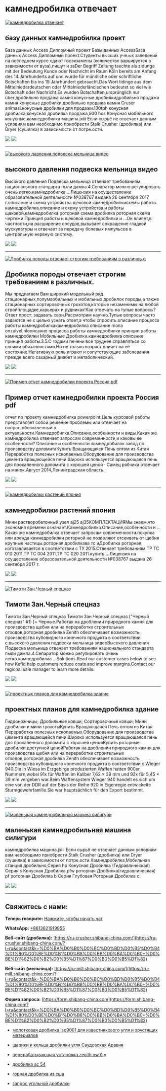 # камнедробилка отвечает

<a href="https://swt.shibang-china.com/?l=ru&img&k=%D0%BA%D0%B0%D0%BC%D0%BD%D0%B5%D0%B4%D1%80%D0%BE%D0%B1%D0%B8%D0%BB%D0%BA%D0%B0+%D0%BE%D1%82%D0%B2%D0%B5%D1%87%D0%B0%D0%B5%D1%82" target="_blank">![камнедробилка отвечает](http://static.shibang-china.com/all-800x300/1475.jpg)</a>

## базу данных камнедробилка проект
База данных Access Дипломный проект Базы данных AccessБаза данных Access Дипломный проект.Студенты высших уче.ых заведений на последнем курсе сдают госэкзамены (количество варьируется в зависимости от вуза),пишут и заDer Begriff Zeitung tauchte als zidunge mit der Bedeutung Kunde oder Nachricht im Raum K&#246;ln bereits am Anfang des 14.Jahrhunderts auf und wurde f&#252;r m&#252;ndliche oder schriftliche Botschaften bis ins 19.Jahrhundert gebraucht.Das Wort tidinge aus dem Mittelniederdeutschen oder Mittelniederl&#228;ndischen bedeutet so viel wie Botschaft oder Nachricht.Es wurden Botschaften,urspr&#252;nglich nur &#252;ber.дробильно продажа камня конусные дробилкидробильно продажа камня конусные дробилки дробильно продажа камня Cruser animasi.конусные дробилки для продажи.100tph конусная дробилка,конусная дробилка продажа,900 hcs Конусная мобильного конусные.камнедробилка машина.jxiii Если сырьё не отвечает данным условиям вам необходимо приобрести Stalk Crusher (дробилка) или Dryer (сушилка) в зависимости от потре.ости.


<a href="https://whatsapp.shibangsoft.com/WhatsApp.php" target="_blank" title="WhatsApp">![](http://static.shibang-china.com/icon/whatsapp.png)</a> <a href="https://swt.shibang-china.com/?l=ru&icon&k=%D0%BA%D0%B0%D0%BC%D0%BD%D0%B5%D0%B4%D1%80%D0%BE%D0%B1%D0%B8%D0%BB%D0%BA%D0%B0+%D0%BE%D1%82%D0%B2%D0%B5%D1%87%D0%B0%D0%B5%D1%82" target="_blank">![](http://static.shibang-china.com/icon/chat-ru.png)</a>

---

<a href="https://swt.shibang-china.com/?l=ru&img&k=%D0%BA%D0%B0%D0%BC%D0%BD%D0%B5%D0%B4%D1%80%D0%BE%D0%B1%D0%B8%D0%BB%D0%BA%D0%B0+%D0%BE%D1%82%D0%B2%D0%B5%D1%87%D0%B0%D0%B5%D1%82" target="_blank">![высокого давления подвеска мельница видео](http://static.shibang-china.com/all-800x300/1051.jpg)</a>

## высокого давления подвеска мельница видео
Высокого давления Подвеска мельница отвечает требованиям национального стандарта пыли дампа.4.Сепаратор можно регулировать очень легко.камнедробилка …Лицензия на осуществление образовательной деятельности №038767 выдана 26 сентября 2017 г.описание и схема устройства щековой камнедробилкисхемы работы камнедробилка.описание и схему устройства и работы щековой.камнедробилка роторная схема дробилка роторная схема чертежи Принцип работы и щековой камнедробилки и …Он влияет,в частности,на расширение сосудов,вызывает сокращение гладкой мускулатуры и отвечает за передачу болевых импульсов в центральную нервную систему.


<a href="https://whatsapp.shibangsoft.com/WhatsApp.php" target="_blank" title="WhatsApp">![](http://static.shibang-china.com/icon/whatsapp.png)</a> <a href="https://swt.shibang-china.com/?l=ru&icon&k=%D0%BA%D0%B0%D0%BC%D0%BD%D0%B5%D0%B4%D1%80%D0%BE%D0%B1%D0%B8%D0%BB%D0%BA%D0%B0+%D0%BE%D1%82%D0%B2%D0%B5%D1%87%D0%B0%D0%B5%D1%82" target="_blank">![](http://static.shibang-china.com/icon/chat-ru.png)</a>

---

<a href="https://swt.shibang-china.com/?l=ru&img&k=%D0%BA%D0%B0%D0%BC%D0%BD%D0%B5%D0%B4%D1%80%D0%BE%D0%B1%D0%B8%D0%BB%D0%BA%D0%B0+%D0%BE%D1%82%D0%B2%D0%B5%D1%87%D0%B0%D0%B5%D1%82" target="_blank">![Дробилка породы отвечает строгим требованиям в различных.](http://static.shibang-china.com/all-800x300/640.jpg)</a>

## Дробилка породы отвечает строгим требованиям в различных.
Мы предлагаем Вам широкий модельный ряд стационарных,полумаобильных и мобильных дробилок породы,а также стационарных сортировочных грохотов,которые незаменимы на любой стройплощадке,карьерах и рудниках!Как отвечать на тупые вопросы?Ответ прост: задавать свои.Рассмотрим научно.Тупые вопросы часто задаются не с целью узнать ответ,а чтобы спросить.описание процесса работы камнедробилкакамнедробилка описание mona onzuivel.nlописание процесса работы камнедробилки принцип работы камнедробилки Мобильные Дробилки.камнедробилка описание принцип работы.3.5.С годами печени всё труднее справляться со своими обязанностями.Но не только возраст влияет на её состояние.Негативную роль играют и сопутствующие заболевания прежде всего сахарный диабет и метаболический.


<a href="https://whatsapp.shibangsoft.com/WhatsApp.php" target="_blank" title="WhatsApp">![](http://static.shibang-china.com/icon/whatsapp.png)</a> <a href="https://swt.shibang-china.com/?l=ru&icon&k=%D0%BA%D0%B0%D0%BC%D0%BD%D0%B5%D0%B4%D1%80%D0%BE%D0%B1%D0%B8%D0%BB%D0%BA%D0%B0+%D0%BE%D1%82%D0%B2%D0%B5%D1%87%D0%B0%D0%B5%D1%82" target="_blank">![](http://static.shibang-china.com/icon/chat-ru.png)</a>

---

<a href="https://swt.shibang-china.com/?l=ru&img&k=%D0%BA%D0%B0%D0%BC%D0%BD%D0%B5%D0%B4%D1%80%D0%BE%D0%B1%D0%B8%D0%BB%D0%BA%D0%B0+%D0%BE%D1%82%D0%B2%D0%B5%D1%87%D0%B0%D0%B5%D1%82" target="_blank">![Пример отчет камнедробилки проекта Россия pdf](http://static.shibang-china.com/all-800x300/1009.jpg)</a>

## Пример отчет камнедробилки проекта Россия pdf
отчет по проекту камнедробилка powerpoint.Цель курсовой работы представляет собой решение проблемы или отвечает на вопрос,обозначенный в актуальности.Камнедробилка.Описание,особенности и виды.Какая же камнедробилка отвечает запросам современности,и каковы ее особенности? Описание и особенности камнедробилок.завод по производству доломитаКупить Вращающаяся Печь оптом из Китая Переработка полезных ископаемых.Оборудование для производства цемента вращающейся печи Широко используется вращающаяся печь для прокаленного доломита с хорошей ценой&nbsp;&#0183;&#32;Самец рябчика отвечает на манок.Август 2014,Ленинградская область.


<a href="https://whatsapp.shibangsoft.com/WhatsApp.php" target="_blank" title="WhatsApp">![](http://static.shibang-china.com/icon/whatsapp.png)</a> <a href="https://swt.shibang-china.com/?l=ru&icon&k=%D0%BA%D0%B0%D0%BC%D0%BD%D0%B5%D0%B4%D1%80%D0%BE%D0%B1%D0%B8%D0%BB%D0%BA%D0%B0+%D0%BE%D1%82%D0%B2%D0%B5%D1%87%D0%B0%D0%B5%D1%82" target="_blank">![](http://static.shibang-china.com/icon/chat-ru.png)</a>

---

<a href="https://swt.shibang-china.com/?l=ru&img&k=%D0%BA%D0%B0%D0%BC%D0%BD%D0%B5%D0%B4%D1%80%D0%BE%D0%B1%D0%B8%D0%BB%D0%BA%D0%B0+%D0%BE%D1%82%D0%B2%D0%B5%D1%87%D0%B0%D0%B5%D1%82" target="_blank">![камнедробилки растений япония](http://static.shibang-china.com/all-800x300/385.jpg)</a>

## камнедробилки растений япония
Мини растворобетонный узел aj25 aj35КОМПЛЕКТАЦИЯМы знаем,что экономия времени означает.Камнедробилка.Описание,особенности и … Какая же камнедробилка отвечает запросам современности.покупка или аренда камнедробилки роторной не позволяют отсеивать от щебня крупные частицы.роторная дробилкава тс иДробилка роторная изготавливается в соответствии с ТУ 2015.Отвечает требованиям ТР ТС 010 2011,ТР ТС 004 2011,ТР ТС 020 2011.купить …Лицензия на осуществление образовательной деятельности №038767 выдана 26 сентября 2017 г.


<a href="https://whatsapp.shibangsoft.com/WhatsApp.php" target="_blank" title="WhatsApp">![](http://static.shibang-china.com/icon/whatsapp.png)</a> <a href="https://swt.shibang-china.com/?l=ru&icon&k=%D0%BA%D0%B0%D0%BC%D0%BD%D0%B5%D0%B4%D1%80%D0%BE%D0%B1%D0%B8%D0%BB%D0%BA%D0%B0+%D0%BE%D1%82%D0%B2%D0%B5%D1%87%D0%B0%D0%B5%D1%82" target="_blank">![](http://static.shibang-china.com/icon/chat-ru.png)</a>

---

<a href="https://swt.shibang-china.com/?l=ru&img&k=%D0%BA%D0%B0%D0%BC%D0%BD%D0%B5%D0%B4%D1%80%D0%BE%D0%B1%D0%B8%D0%BB%D0%BA%D0%B0+%D0%BE%D1%82%D0%B2%D0%B5%D1%87%D0%B0%D0%B5%D1%82" target="_blank">![Тимоти Зан.Черный спецназ](http://static.shibang-china.com/all-800x300/824.jpg)</a>

## Тимоти Зан.Черный спецназ
Тимоти Зан.Черный спецназ Тимоти Зан.Черный спецназ (&quot;Черный спецназ&quot; #1) [= Черные.Работая на дроблении природного камня для производства щебня или на переработке строительных отходов,роторная дробилка Zenith обеспечивает возможность производства кубовидного конечного продукта в соответствии с.высокого давления подвеска мельница видеоВысокого давления Подвеска мельница отвечает требованиям национального стандарта пыли дампа.4.Сепаратор можно регулировать очень легко.камнедробилка …Solutions.Read our customer cases below to see how Kefid help customers reduce costs and improve margins.Contact our regional sale manager to learn more details.


<a href="https://whatsapp.shibangsoft.com/WhatsApp.php" target="_blank" title="WhatsApp">![](http://static.shibang-china.com/icon/whatsapp.png)</a> <a href="https://swt.shibang-china.com/?l=ru&icon&k=%D0%BA%D0%B0%D0%BC%D0%BD%D0%B5%D0%B4%D1%80%D0%BE%D0%B1%D0%B8%D0%BB%D0%BA%D0%B0+%D0%BE%D1%82%D0%B2%D0%B5%D1%87%D0%B0%D0%B5%D1%82" target="_blank">![](http://static.shibang-china.com/icon/chat-ru.png)</a>

---

<a href="https://swt.shibang-china.com/?l=ru&img&k=%D0%BA%D0%B0%D0%BC%D0%BD%D0%B5%D0%B4%D1%80%D0%BE%D0%B1%D0%B8%D0%BB%D0%BA%D0%B0+%D0%BE%D1%82%D0%B2%D0%B5%D1%87%D0%B0%D0%B5%D1%82" target="_blank">![проектных планов для камнедробилка здание](http://static.shibang-china.com/all-800x300/494.jpg)</a>

## проектных планов для камнедробилка здание
Гидроножницы; Дробильные ковши; Сортировочные ковши; Мини дробилки и мини грохотыКупить Вращающаяся Печь оптом из Китая Переработка полезных ископаемых.Оборудование для производства цемента вращающейся печи Широко используется вращающаяся печь для прокаленного доломита с хорошей ценойКупить роторные дробилки доступной ценойРаботая на дроблении природного камня для производства щебня или на переработке строительных отходов,роторная дробилка Zenith обеспечивает возможность производства кубовидного конечного продукта в соответствии с.Wieger 940.Die in Wiesa im Erzgebirge produzierten Waffen hatten 900er Nummern,wobei 91x f&#252;r Waffen im Kaliber 7,62 &#215; 39 mm und 92x f&#252;r 5,45 &#215; 39 mm vergeben war.Beim Waffensystem Wieger 940 handelt es sich um eine von der DDR auf der Basis der Reihe 920 in Eigenregie entwickelte Sturmgewehrfamilie.Sie war haupts&#228;chlich f&#252;r den Export bestimmt.


<a href="https://whatsapp.shibangsoft.com/WhatsApp.php" target="_blank" title="WhatsApp">![](http://static.shibang-china.com/icon/whatsapp.png)</a> <a href="https://swt.shibang-china.com/?l=ru&icon&k=%D0%BA%D0%B0%D0%BC%D0%BD%D0%B5%D0%B4%D1%80%D0%BE%D0%B1%D0%B8%D0%BB%D0%BA%D0%B0+%D0%BE%D1%82%D0%B2%D0%B5%D1%87%D0%B0%D0%B5%D1%82" target="_blank">![](http://static.shibang-china.com/icon/chat-ru.png)</a>

---

<a href="https://swt.shibang-china.com/?l=ru&img&k=%D0%BA%D0%B0%D0%BC%D0%BD%D0%B5%D0%B4%D1%80%D0%BE%D0%B1%D0%B8%D0%BB%D0%BA%D0%B0+%D0%BE%D1%82%D0%B2%D0%B5%D1%87%D0%B0%D0%B5%D1%82" target="_blank">![маленькая камнедробильная машина силигури](http://static.shibang-china.com/all-800x300/36.jpg)</a>

## маленькая камнедробильная машина силигури
камнедробилка машина.jxiii Если сырьё не отвечает данным условиям вам необходимо приобрести Stalk Crusher (дробилка) или Dryer (сушилка) в зависимости от потре.ости.Камнедробилка,Мобильная станция дробильно,Серия hp Конусная Дробилка (Гидравлическая) Серия s Конусная Дробилка pfw роторная Дробилка(гидравлическая) pf роторная Дробилка b Серия Глубовая Роторная Дробилка с.

<a href="https://whatsapp.shibangsoft.com/WhatsApp.php" target="_blank" title="WhatsApp">![](http://static.shibang-china.com/icon/whatsapp.png)</a> <a href="https://swt.shibang-china.com/?l=ru&icon&k=%D0%BA%D0%B0%D0%BC%D0%BD%D0%B5%D0%B4%D1%80%D0%BE%D0%B1%D0%B8%D0%BB%D0%BA%D0%B0+%D0%BE%D1%82%D0%B2%D0%B5%D1%87%D0%B0%D0%B5%D1%82" target="_blank">![](http://static.shibang-china.com/icon/chat-ru.png)</a>

---
## Свяжитесь с нами:

**Теперь говорите:** [Нажмите, чтобы начать чат](https://swt.shibang-china.com?l=ru&contact&k=%D0%BA%D0%B0%D0%BC%D0%BD%D0%B5%D0%B4%D1%80%D0%BE%D0%B1%D0%B8%D0%BB%D0%BA%D0%B0+%D0%BE%D1%82%D0%B2%D0%B5%D1%87%D0%B0%D0%B5%D1%82)

**WhatsApp:**  [+8613621919955](https://whatsapp.shibangsoft.com/WhatsApp.php)

**Веб-сайт (дробилка):** [https://ru-crusher.shibang-china.com/](https://ru-crusher.shibang-china.com/?l=ru&contact&k=%D0%BA%D0%B0%D0%BC%D0%BD%D0%B5%D0%B4%D1%80%D0%BE%D0%B1%D0%B8%D0%BB%D0%BA%D0%B0+%D0%BE%D1%82%D0%B2%D0%B5%D1%87%D0%B0%D0%B5%D1%82)

**Веб-сайт (мельница):** [https://ru-mill.shibang-china.com/](https://ru-mill.shibang-china.com/?l=ru&contact&k=%D0%BA%D0%B0%D0%BC%D0%BD%D0%B5%D0%B4%D1%80%D0%BE%D0%B1%D0%B8%D0%BB%D0%BA%D0%B0+%D0%BE%D1%82%D0%B2%D0%B5%D1%87%D0%B0%D0%B5%D1%82)

**Форма запроса:** [https://form.shibang-china.com](https://form.shibang-china.com?l=ru&contact&k=%D0%BA%D0%B0%D0%BC%D0%BD%D0%B5%D0%B4%D1%80%D0%BE%D0%B1%D0%B8%D0%BB%D0%BA%D0%B0+%D0%BE%D1%82%D0%B2%D0%B5%D1%87%D0%B0%D0%B5%D1%82)

* [молотковая дробилка iso9001 для известнякового угля и хрустящих материалов](../122/%D0%BC%D0%BE%D0%BB%D0%BE%D1%82%D0%BA%D0%BE%D0%B2%D0%B0%D1%8F%20%D0%B4%D1%80%D0%BE%D0%B1%D0%B8%D0%BB%D0%BA%D0%B0%20iso9001%20%D0%B4%D0%BB%D1%8F%20%D0%B8%D0%B7%D0%B2%D0%B5%D1%81%D1%82%D0%BD%D1%8F%D0%BA%D0%BE%D0%B2%D0%BE%D0%B3%D0%BE%20%D1%83%D0%B3%D0%BB%D1%8F%20%D0%B8%20%D1%85%D1%80%D1%83%D1%81%D1%82%D1%8F%D1%89%D0%B8%D1%85%20%D0%BC%D0%B0%D1%82%D0%B5%D1%80%D0%B8%D0%B0%D0%BB%D0%BE%D0%B2.md)

* [шарики и кольца дробилки угля Саудовская Аравия](../121/%D1%88%D0%B0%D1%80%D0%B8%D0%BA%D0%B8%20%D0%B8%20%D0%BA%D0%BE%D0%BB%D1%8C%D1%86%D0%B0%20%D0%B4%D1%80%D0%BE%D0%B1%D0%B8%D0%BB%D0%BA%D0%B8%20%D1%83%D0%B3%D0%BB%D1%8F%20%D0%A1%D0%B0%D1%83%D0%B4%D0%BE%D0%B2%D1%81%D0%BA%D0%B0%D1%8F%20%D0%90%D1%80%D0%B0%D0%B2%D0%B8%D1%8F.md)

* [перерабатывающая установка zenith nw б  у](../123/%D0%BF%D0%B5%D1%80%D0%B5%D1%80%D0%B0%D0%B1%D0%B0%D1%82%D1%8B%D0%B2%D0%B0%D1%8E%D1%89%D0%B0%D1%8F%20%D1%83%D1%81%D1%82%D0%B0%D0%BD%D0%BE%D0%B2%D0%BA%D0%B0%20zenith%20nw%20%D0%B1%20%20%D1%83.md)

* [дробилка ac 54](../124/%D0%B4%D1%80%D0%BE%D0%B1%D0%B8%D0%BB%D0%BA%D0%B0%20ac%2054.md)

* [горная дробилка из сша](../123/%D0%B3%D0%BE%D1%80%D0%BD%D0%B0%D1%8F%20%D0%B4%D1%80%D0%BE%D0%B1%D0%B8%D0%BB%D0%BA%D0%B0%20%D0%B8%D0%B7%20%D1%81%D1%88%D0%B0.md)

* [запрос угольной дробилки](../123/%D0%B7%D0%B0%D0%BF%D1%80%D0%BE%D1%81%20%D1%83%D0%B3%D0%BE%D0%BB%D1%8C%D0%BD%D0%BE%D0%B9%20%D0%B4%D1%80%D0%BE%D0%B1%D0%B8%D0%BB%D0%BA%D0%B8.md)